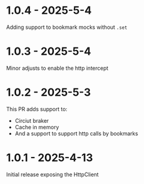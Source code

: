 # 1.0.4 - 2025-5-4

Adding support to bookmark mocks without `.set`


# 1.0.3 - 2025-5-4

Minor adjusts to enable the http intercept


# 1.0.2 - 2025-5-3

This PR adds support to:
- Circiut braker
- Cache in memory
- And a support to support http calls by bookmarks


# 1.0.1 - 2025-4-13

Initial release exposing the HttpClient


